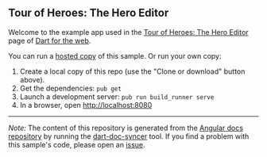 ## Tour of Heroes: The Hero Editor

Welcome to the example app used in the
[Tour of Heroes: The Hero Editor](https://webdev-dartlang-org-dev.firebaseapp.com/angular/tutorial/toh-pt1) page
of [Dart for the web](https://webdev-dartlang-org-dev.firebaseapp.com).

You can run a [hosted copy](https://webdev-dartlang-org-dev.firebaseapp.com/examples/toh-1) of this
sample. Or run your own copy:

1. Create a local copy of this repo (use the "Clone or download" button above).
2. Get the dependencies: `pub get`
3. Launch a development server: `pub run build_runner serve`
4. In a browser, open [http://localhost:8080](http://localhost:8080)

---

*Note:* The content of this repository is generated from the
[Angular docs repository][docs repo] by running the
[dart-doc-syncer](//github.com/dart-lang/dart-doc-syncer) tool.
If you find a problem with this sample's code, please open an [issue][].

[docs repo]: //github.com/dart-lang/site-webdev/tree/master/examples/ng/doc/toh-1
[issue]: //github.com/dart-lang/site-webdev/issues/new?title=[master]%20examples/ng/doc/toh-1
